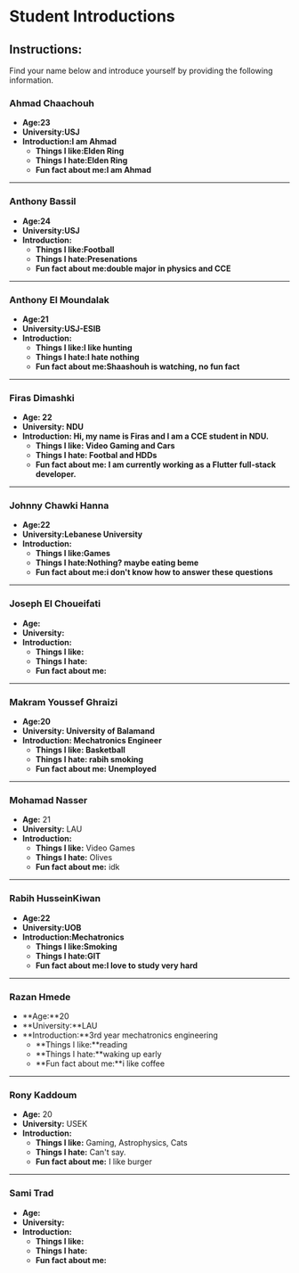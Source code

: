 # Student Introductions

## Instructions:

Find your name below and introduce yourself by providing the following information.

### Ahmad Chaachouh

- **Age:23**
- **University:USJ**
- **Introduction:I am Ahmad**
  - **Things I like:Elden Ring**
  - **Things I hate:Elden Ring**
  - **Fun fact about me:I am Ahmad**

---

### Anthony Bassil

- **Age:24**
- **University:USJ**
- **Introduction:**
  - **Things I like:Football**
  - **Things I hate:Presenations**
  - **Fun fact about me:double major in physics and CCE**

---

### Anthony El Moundalak

- **Age:21**
- **University:USJ-ESIB**
- **Introduction:**
  - **Things I like:I like hunting**
  - **Things I hate:I hate nothing**
  - **Fun fact about me:Shaashouh is watching, no fun fact**

---

### Firas Dimashki

- **Age: 22**
- **University: NDU**
- **Introduction: Hi, my name is Firas and I am a CCE student in NDU.**
  - **Things I like: Video Gaming and Cars**
  - **Things I hate: Footbal and HDDs**
  - **Fun fact about me: I am currently working as a Flutter full-stack developer.**

---

### Johnny Chawki Hanna

- **Age:22**
- **University:Lebanese University**
- **Introduction:**
  - **Things I like:Games**
  - **Things I hate:Nothing? maybe eating beme**
  - **Fun fact about me:i don't know how to answer these questions**

---

### Joseph El Choueifati

- **Age:**
- **University:**
- **Introduction:**
  - **Things I like:**
  - **Things I hate:**
  - **Fun fact about me:**

---

### Makram Youssef Ghraizi

- **Age:20**
- **University: University of Balamand**
- **Introduction: Mechatronics Engineer**
  - **Things I like: Basketball**
  - **Things I hate: rabih smoking**
  - **Fun fact about me: Unemployed**

---

### Mohamad Nasser

- **Age:** 21
- **University:** LAU
- **Introduction:**
  - **Things I like:** Video Games
  - **Things I hate:** Olives
  - **Fun fact about me:** idk

---

### Rabih HusseinKiwan

- **Age:22**
- **University:UOB**
- **Introduction:Mechatronics**
  - **Things I like:Smoking**
  - **Things I hate:GIT**
  - **Fun fact about me:I love to study very hard**

---

### Razan Hmede

- **Age:**20
- **University:**LAU
- **Introduction:**3rd year mechatronics engineering
  - **Things I like:**reading
  - **Things I hate:**waking up early
  - **Fun fact about me:**i like coffee

---

### Rony Kaddoum

- **Age:** 20
- **University:** USEK
- **Introduction:**
  - **Things I like:** Gaming, Astrophysics, Cats
  - **Things I hate:** Can't say.
  - **Fun fact about me:** I like burger

---

### Sami Trad

- **Age:**
- **University:**
- **Introduction:**
  - **Things I like:**
  - **Things I hate:**
  - **Fun fact about me:**


